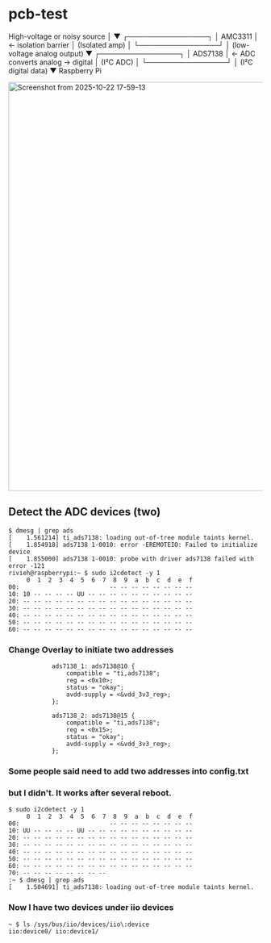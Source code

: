 # pcb-test


High-voltage or noisy source
       │
       ▼
 ┌────────────────┐
 │   AMC3311      │   ← isolation barrier
 │ (Isolated amp) │
 └────────────────┘
       │ (low-voltage analog output)
       ▼
 ┌────────────────┐
 │   ADS7138      │   ← ADC converts analog → digital
 │ (I²C ADC)      │
 └────────────────┘
       │ (I²C digital data)
       ▼
 Raspberry Pi

<img width="1078" height="811" alt="Screenshot from 2025-10-22 17-59-13" src="https://github.com/user-attachments/assets/42708524-bab2-490e-be04-f5f5fbb0c32a" />


## Detect the ADC devices (two)

```
$ dmesg | grep ads
[    1.561214] ti_ads7138: loading out-of-tree module taints kernel.
[    1.854918] ads7138 1-0010: error -EREMOTEIO: Failed to initialize device
[    1.855000] ads7138 1-0010: probe with driver ads7138 failed with error -121
rivieh@raspberrypi:~ $ sudo i2cdetect -y 1
     0  1  2  3  4  5  6  7  8  9  a  b  c  d  e  f
00:                         -- -- -- -- -- -- -- -- 
10: 10 -- -- -- -- UU -- -- -- -- -- -- -- -- -- -- 
20: -- -- -- -- -- -- -- -- -- -- -- -- -- -- -- -- 
30: -- -- -- -- -- -- -- -- -- -- -- -- -- -- -- -- 
40: -- -- -- -- -- -- -- -- -- -- -- -- -- -- -- -- 
50: -- -- -- -- -- -- -- -- -- -- -- -- -- -- -- -- 
60: -- -- -- -- -- -- -- -- -- -- -- -- -- -- -- -- 
```

### Change Overlay to initiate two addresses 

```
            ads7138_1: ads7138@10 {
                compatible = "ti,ads7138";
                reg = <0x10>;
                status = "okay";
                avdd-supply = <&vdd_3v3_reg>;
            };

            ads7138_2: ads7138@15 {
                compatible = "ti,ads7138";
                reg = <0x15>;
                status = "okay";
                avdd-supply = <&vdd_3v3_reg>;
            };

```
### Some people said need to add two addresses into config.txt
### but I didn't. It works after several reboot.

```
$ sudo i2cdetect -y 1
     0  1  2  3  4  5  6  7  8  9  a  b  c  d  e  f
00:                         -- -- -- -- -- -- -- -- 
10: UU -- -- -- -- UU -- -- -- -- -- -- -- -- -- -- 
20: -- -- -- -- -- -- -- -- -- -- -- -- -- -- -- -- 
30: -- -- -- -- -- -- -- -- -- -- -- -- -- -- -- -- 
40: -- -- -- -- -- -- -- -- -- -- -- -- -- -- -- -- 
50: -- -- -- -- -- -- -- -- -- -- -- -- -- -- -- -- 
60: -- -- -- -- -- -- -- -- -- -- -- -- -- -- -- -- 
70: -- -- -- -- -- -- -- --                         
:~ $ dmesg | grep ads
[    1.504691] ti_ads7138: loading out-of-tree module taints kernel.
```

### Now I have two devices under iio devices
```
~ $ ls /sys/bus/iio/devices/iio\:device
iio:device0/ iio:device1/ 
```


